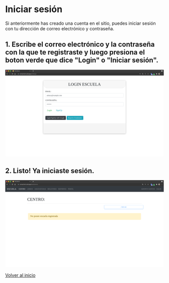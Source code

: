 # Iniciar sesión

Si anteriormente has creado una cuenta en el sitio, puedes iniciar sesión con tu dirección de correo electrónico y contraseña.

## 1. Escribe el correo electrónico y la contraseña con la que te registraste y luego presiona el boton verde que dice "Login" o "Iniciar sesión".

![](../assets/auth/login-with-data-ss.png)

## 2. Listo! Ya iniciaste sesión.

![](../assets/auth/registered-ss.png)

[Volver al inicio](../ 'Volver al inicio')
